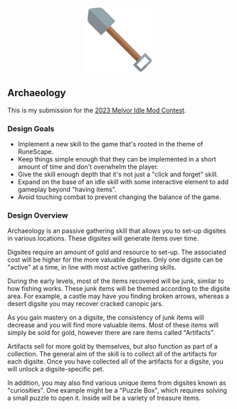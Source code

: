 <p align="center"><img width="150px" src="assets/svg/archaeology.svg"></p>

## Archaeology

This is my submission for the [2023 Melvor Idle Mod Contest](https://store.steampowered.com/news/app/1267910/view/3683429000349567517).

### Design Goals
- Implement a new skill to the game that's rooted in the theme of RuneScape.
- Keep things simple enough that they can be implemented in a short amount of time and don't overwhelm the player.
- Give the skill enough depth that it's not just a "click and forget" skill.
- Expand on the base of an idle skill with some interactive element to add gameplay beyond "having items".
- Avoid touching combat to prevent changing the balance of the game.

### Design Overview
Archaeology is an passive gathering skill that allows you to set-up digsites in various locations. These digsites will generate items over time.

Digsites require an amount of gold and resource to set-up. The associated cost will be higher for the more valuable digsites. Only one digsite can be "active" at a time, in line with most active gathering skills.

During the early levels, most of the items recovered will be junk, similar to how fishing works. These junk items will be themed according to the digsite area. For example, a castle may have you finding broken arrows, whereas a desert digsite you may recover cracked canopic jars.

As you gain mastery on a digsite, the consistency of junk items will decrease and you will find more valuable items. Most of these items will simply be sold for gold, however there are rare items called "Artifacts".

Artifacts sell for more gold by themselves, but also function as part of a collection. The general aim of the skill is to collect all of the artifacts for each digsite. Once you have collected all of the artifacts for a digsite, you will unlock a digsite-specific pet.

In addition, you may also find various unique items from digsites known as "curiosities". One example might be a "Puzzle Box", which requires solving a small puzzle to open it. Inside will be a variety of treasure items.